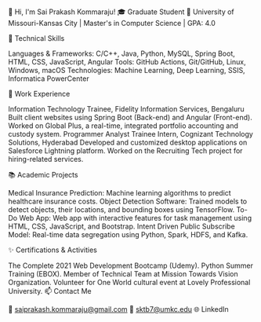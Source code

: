 👋 Hi, I'm Sai Prakash Kommaraju!
🎓 Graduate Student
📍 University of Missouri-Kansas City | Master's in Computer Science | GPA: 4.0

🌟 Technical Skills

Languages & Frameworks: C/C++, Java, Python, MySQL, Spring Boot, HTML, CSS, JavaScript, Angular
Tools: GitHub Actions, Git/GitHub, Linux, Windows, macOS
Technologies: Machine Learning, Deep Learning, SSIS, Informatica PowerCenter

💼 Work Experience

Information Technology Trainee, Fidelity Information Services, Bengaluru
Built client websites using Spring Boot (Back-end) and Angular (Front-end).
Worked on Global Plus, a real-time, integrated portfolio accounting and custody system.
Programmer Analyst Trainee Intern, Cognizant Technology Solutions, Hyderabad
Developed and customized desktop applications on Salesforce Lightning platform.
Worked on the Recruiting Tech project for hiring-related services.

📚 Academic Projects

Medical Insurance Prediction: Machine learning algorithms to predict healthcare insurance costs.
Object Detection Software: Trained models to detect objects, their locations, and bounding boxes using TensorFlow.
To-Do Web App: Web app with interactive features for task management using HTML, CSS, JavaScript, and Bootstrap.
Intent Driven Public Subscribe Model: Real-time data segregation using Python, Spark, HDFS, and Kafka.

✨ Certifications & Activities

The Complete 2021 Web Development Bootcamp (Udemy).
Python Summer Training (EBOX).
Member of Technical Team at Mission Towards Vision Organization.
Volunteer for One World cultural event at Lovely Professional University.
📫 Contact Me

📧 saiprakash.kommaraju@gmail.com
📧 sktb7@umkc.edu
🌐 LinkedIn
